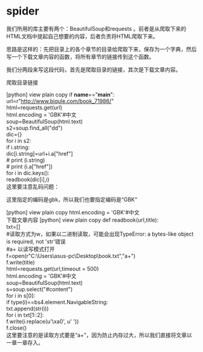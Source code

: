 # spider
我们所用的库主要有两个：BeautifulSoup和requests 。前者是从爬取下来的HTML文档中提起自己想要的内容，后者负责将HTML爬取下来。

  思路是这样的：先把目录上的各个章节的目录给爬取下来，保存为一个字典，然后写一个下载文章内容的函数，将所有章节的链接传到这个函数。

  我们分两段来写这段代码，首先是爬取目录的链接，其次是下载文章内容。

  爬取目录链接

[python] view plain copy
if __name__=="__main__":      
    url=r"http://www.biqule.com/book_71986/"  
    html=requests.get(url)  
    html.encoding = 'GBK'#中文  
    soup=BeautifulSoup(html.text)  
    s2=soup.find_all("dd")  
    dic={}  
    for i in s2:  
        if i.string:  
            dic[i.string]=url+i.a["href"]  
    #        print (i.string)  
    #        print (i.a["href"])  
    for i in dic.keys():  
        readbook(dic[i],i)  
这里要注意乱码问题：


这里指定的编码是gbk，所以我们也要指定编码是“GBK“

[python] view plain copy
html.encoding = 'GBK'#中文  
下载文章内容
[python] view plain copy
def readbook(url,title):  
    txt=[]  
    #读取方式为w，如果以二进制读取，可能会出现TypeError: a bytes-like object is required, not 'str'错误  
    #a+     以读写模式打开  
    f=open(r"C:\Users\asus-pc\Desktop\book.txt","a+")  
    f.write(title)  
    html=requests.get(url,timeout = 500)  
    html.encoding = 'GBK'#中文  
    soup=BeautifulSoup(html.text)  
    s=soup.select("#content")  
    for i in s[0]:       
        if type(i)==bs4.element.NavigableString:          
            txt.append(str(i))  
    for i in txt[1::2]:  
        f.write(i.replace(u'\xa0', u' '))  
    f.close()  
这里要注意的是读取方式要是“a+”，因为防止内存过大，所以我们直接将文章以一章一章存入。
